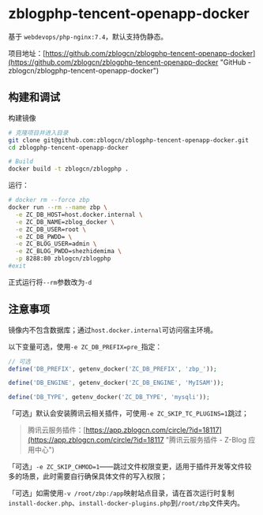 # zblogphp-tencent-openapp-docker

基于 `webdevops/php-nginx:7.4`，默认支持伪静态。

项目地址：[https://github.com/zblogcn/zblogphp-tencent-openapp-docker](https://github.com/zblogcn/zblogphp-tencent-openapp-docker "GitHub - zblogcn/zblogphp-tencent-openapp-docker")

## 构建和调试

构建镜像

```bash
# 克隆项目并进入目录
git clone git@github.com:zblogcn/zblogphp-tencent-openapp-docker.git
cd zblogphp-tencent-openapp-docker

# Build
docker build -t zblogcn/zblogphp .
```
运行：

```bash
# docker rm --force zbp
docker run --rm --name zbp \
  -e ZC_DB_HOST=host.docker.internal \
  -e ZC_DB_NAME=zblog_docker \
  -e ZC_DB_USER=root \
  -e ZC_DB_PWDD= \
  -e ZC_BLOG_USER=admin \
  -e ZC_BLOG_PWDD=shezhidemima \
  -p 8288:80 zblogcn/zblogphp
#exit
```
正式运行将`--rm`参数改为`-d`

## 注意事项

镜像内不包含数据库；通过`host.docker.internal`可访问宿主环境。

以下变量可选，使用`-e ZC_DB_PREFIX=pre_`指定：

```php
// 可选
define('DB_PREFIX', getenv_docker('ZC_DB_PREFIX', 'zbp_'));

define('DB_ENGINE', getenv_docker('ZC_DB_ENGINE', 'MyISAM'));

define('DB_TYPE', getenv_docker('ZC_DB_TYPE', 'mysqli'));
```

「可选」默认会安装腾讯云相关插件，可使用`-e ZC_SKIP_TC_PLUGINS=1`跳过；

> 腾讯云服务插件：[https://app.zblogcn.com/circle/?id=18117](https://app.zblogcn.com/circle/?id=18117 "腾讯云服务插件 - Z-Blog 应用中心")

「可选」`-e ZC_SKIP_CHMOD=1`——跳过文件权限变更，适用于插件开发等文件较多的场景，此时需要自行确保具体文件的写入权限；

「可选」如需使用`-v /root/zbp:/app`映射站点目录，请在首次运行时复制`install-docker.php`、`install-docker-plugins.php`到`/root/zbp`文件夹内。
